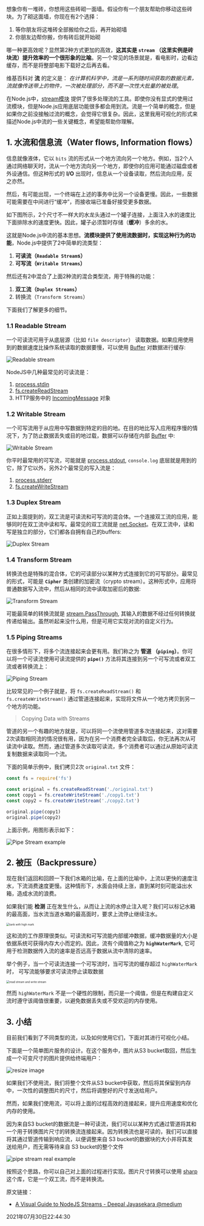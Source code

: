 想象你有一堆砖，你想用这些砖砌一面墙。假设你有一个朋友帮助你移动这些砖块。为了砌这面墙，你现在有2个选择：

1. 等你朋友将这堆砖全部搬给你之后，再开始砌墙
2. 你朋友边帮你搬，你有砖后就开始砌

哪一种更高效呢？显然第2种方式更加的高效，**这其实是 `stream` （这里实例是砖块流）提升效率的一个很形象的比喻**。另一个常见的场景就是，看电影时，边看边缓存，而不是将整部电影下载好之后再去看。

维基百科对 **流** 的定义是： *在计算机科学中，流是一系列随时间获取的数据元素，流就像传送带上的物件，一次被处理部分，而不是一次性大批量的被处理*。

在Node.js中，[stream模块](https://nodejs.org/api/stream.html) 提供了很多处理流的工具。即使你没有显式的使用过流模块，但是Node.js应用底层功能很多都会用到流。流是一个简单的概念，但是如果你之前没接触过流的概念，会觉得它很复杂。因此，这里我用可视化的形式来描述Node.js中流的一些关键概念，希望能帮助你理解。



## 1. 水流和信息流（Water flows, Information flows）

信息就像液体，它以 `bits` 流的形式从一个地方流向另一个地方。例如，当2个人通过网络聊天时，流从一个地方流向另一个地方，即使你的应用可能通过磁盘或者外设通信。但这种形式的 **I/O** 出现时，信息从一个设备读取，然后流向应用，反之亦然。

然后，有可能出现，一个终端在上述的事务中比另一个设备更慢。因此，一些数据可能需要在中间进行“缓冲”，而接收端已准备好接受更多数据。

如下图所示，2个尺寸不一样大的水龙头通过一个罐子连接，上面注入水的速度比下面排除水的速度更快。因此，罐子必须暂时存储（**缓冲**）多余的水。

这就是Node.js中流的基本思想。**流模块提供了使用流数据时，实现这种行为的功能**，Node.js中提供了2中简单的流类型：

1. **可读流（`Readable Stream`s）**
2. **可写流（`Writable Streams`）**

然后还有2中混合了上面2种流的混合类型流，用于特殊的功能：

1. **双工流（`Duplex Streams`）**
2. 转换流（`Transform Streams`）

下面我们了解更多的细节。



### 1.1 Readable Stream

一个可读流可用于从底层源（比如 `file descriptor`） 读取数据。如果应用使用到的数据速度比操作系统读取的数据要慢，可以使用 [Buffer](https://nodejs.org/api/stream.html#stream_buffering) 对数据进行缓存:

![Readable stream](./imgs/Readable_stream.png)

NodeJS中几种最常见的可读流是：

1. [process.stdin](https://nodejs.org/api/process.html#process_process_stdin)
2. [fs.createReadStream](https://nodejs.org/api/fs.html#fs_fs_createreadstream_path_options)
3. HTTP服务中的 [IncomingMessage](http://nodejs.cn/api/http.html#http_class_http_incomingmessage) 对象



### 1.2 Writable Stream

一个可写流用于从应用中写数据到特定的目的地。在目的地比写入应用程序慢的情况下，为了防止数据丢失或目的地过载，数据可以存储在内部 [Buffer](https://nodejs.org/api/stream.html#stream_buffering)  中:

![Writable Stream](./imgs/Writable_Stream.png)

你平时最常用的可写流，可能就是 [process.stdout](https://nodejs.org/api/process.html#process_process_stdout), `console.log` 底层就是用到的它，除了它以外，另外2个最常见的写入流是：

1. [process.stderr](https://nodejs.org/api/process.html#process_process_stderr)
2. [fs.createWriteStream](http://nodejs.cn/api/fs.html#fs_fs_createwritestream_path_options)



### 1.3 Duplex Stream

正如上面提到的，双工流是可读流和可写流的混合体。一个连接双工流的应用，能够同时在双工流中读和写。最常见的双工流就是  [net.Socket](http://nodejs.cn/api/net.html#net_class_net_socket)。在双工流中，读和写是独立的部分，它们都各自拥有自己的buffers:

![Duplex Stream](./imgs/Duplex_Stream.png)



### 1.4 Transform Stream

转换流也是特殊的混合体，它的可读部分以某种方式连接到它的可写部分。最常见的形式，可能是 **`Cipher`** 类创建的加密流（crypto stream）。这种形式中，应用将普通数据写入流中，然后从相同的流中读取加密后的数据:

![Transform Stream](./imgs/Transform_Stream.png)



可能最简单的转换流就是 [stream.PassThrough](http://nodejs.cn/api/stream.html#stream_class_stream_passthrough), 其输入的数据不经过任何转换就传递给输出。虽然听起来没什么用，但是可用它实现对流的自定义行为。



### 1.5 Piping Streams

在很多情形下，将多个流连接起来会更有用。我们称之为 **管道 （`piping`）**。你可以将一个可读流使用可读流提供的 **`pipe()`** 方法将其连接到另一个可写流或者双工流或者转换流上：

![Piping Stream](./imgs/Piping_Stream.png)

比较常见的一个例子就是，将 `fs.createReadStream()` 和 `fs.createWriteStream()` 通过管道连接起来，实现将文件从一个地方拷贝到另一个地方的功能。



> Copying Data with Streams

管道的另一个有趣的地方就是，可以将同一个流使用管道多次连接起来，这对需要2次读取相同流的情况很有用，因为在另一个消费者完全读取后，你无法再次从可读流中读取。然而，通过管道多次读取可读流，多个消费者可以通过从原始可读流复制数据来读取同一个流。

下面的简单示例中，我们拷贝2次 `original.txt` 文件：

```js
const fs = require('fs')

const original = fs.createReadStream('./original.txt')
const copy1 = fs.createWriteStream('./copy1.txt')
const copy2 = fs.createWriteStream('./copy2.txt')

original.pipe(copy1)
original.pipe(copy2)
```

上面示例，用图形表示如下：

![Pipe Stream example](./imgs/Pipe_Stream_example.png)



## 2. 被压（Backpressure）

现在我们返回和回顾一下我们水箱的比喻，在上面的比喻中，上流以更快的速度注水，下流消费速度更慢。这种情形下，水面会持续上涨，直到某时刻可能溢出水箱，造成水流的浪费。

如果我们能 **检测** 正在发生什么，从而让上流的水停止注入呢？我们可以标记水箱的最高面，当水流当道水箱的最高面时，要求上流停止继续注水。

<img src="./imgs/tank_with_high_mark.png" alt="tank with high mark" style="zoom:50%;" />



这和流的工作原理很类似。可读流和可写流能内部缓冲数据，缓冲数据量的大小是依据系统可获得内存大小而定的。因此，流有个阈值称之为 **`highWaterMark`**, 它可用于检测数据传入流的速率是否远高于数据从流中清除的速率。

举个例子，当一个可读流连接一个可写流时，当可写流的缓存超过 `highWaterMark`时， 可写流能够要求可读流停止读取数据

<img src="./imgs/read_stream_and_write_stream.png" alt="read stream and write stream" style="zoom:50%;" />

然而 `highWaterMark` 不是一个硬性的限制，而只是一个阈值，但是在构建自定义流时遵守该阈值很重要，以避免数据丢失或不受欢迎的内存使用。



## 3. 小结

目前我们看到了不同类型的流，以及如何使用它们，下面对其进行可视化小结。

下面是一个简单图片服务的设计。在这个服务中，图片从S3 bucket取回，然后生成一个可变尺寸的图片提供给终端用户：

![resize image](./imgs/resize_image.png)

如果我们不使用流，我们将整个文件从S3 bucket中获取，然后将其保留到内存中，一次性的调整图片的尺寸，然后将调整好的尺寸发送给用户。

然而，如果我们使用流，可以将上面的过程高效的连接起来，提升应用速度和优化内存的使用。

因为来自S3 bucket的数据流是一种可读流，我们可以以某种方式通过管道将其和一个用于转换图片尺寸的转换流连接起来。因为转换流也是可读的，我们可以直接将其通过管道传输到响应流，以便调整来自 S3 bucket的数据块的大小并将其发送给用户，而无需等待来自 S3 bucket的整个文件

![pipe stream real example](./imgs/pipe_stream_real_example.png)



按照这个思路，你可以自己对上面的过程进行实现。图片尺寸转换可以使用 [sharp](https://sharp.pixelplumbing.com/) 这个库，它是一个双工流，而不是转换流。



原文链接：

- [A Visual Guide to NodeJS Streams - Deepal Jayasekara @medium](https://blog.insiderattack.net/a-visual-guide-to-nodejs-streams-9d2d594a9bf5)



2021年07月30日22:44:30
